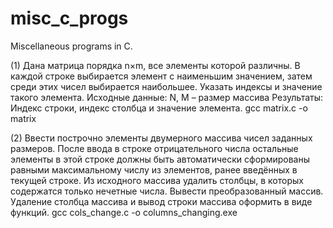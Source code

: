 # misc_c_progs
Miscellaneous programs in C.


(1) Дана матрица порядка n×m, все элементы которой различны. В каждой строке выбирается элемент с наименьшим значением, затем среди этих чисел выбирается наибольшее. Указать индексы и значение такого элемента.
Исходные данные: 
N, M – размер массива
Результаты:
Индекс строки, индекс столбца и значение элемента.
gcc  matrix.c -o matrix

(2) Ввести построчно элементы двумерного массива чисел заданных размеров. После ввода в строке отрицательного числа остальные элементы в этой строке должны быть автоматически сформированы равными максимальному числу из элементов, ранее введённых в текущей строке. Из исходного массива удалить столбцы, в которых содержатся только нечетные числа. Вывести преобразованный массив. Удаление столбца массива и вывод строки массива оформить в виде функций.
gcc  cols_change.c -o columns_changing.exe
